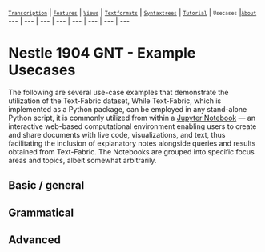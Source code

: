 <a name="start"></a>
[<small>`Transcription`</small>](../transcription.md#start) | [<small>`Features`</small>](../features.md#start) | [<small>`Views`</small>](../views.md#start) | [<small>`Textformats`</small>](../docs/textformats.md#start) | [<small>`Syntaxtrees`</small>](../syntaxtrees.md#start) | [<small>`Tutorial`</small>](../../tutorial/README.md#start) | <small>`Usecases`</small> |[<small>`About`</small>](../about.md#start)
---  | --- | --- | --- | --- | --- | --- | ---

# Nestle 1904 GNT - Example Usecases

The following are several use-case examples that demonstrate the utilization of the Text-Fabric dataset, While Text-Fabric, which is implemented as a Python package, can be employed in any stand-alone Python script, it is commonly utilized from within a [Jupyter Notebook](https://jupyter.org) — an interactive web-based computational environment enabling users to create and share documents with live code, visualizations, and text, thus facilitating the inclusion of explanatory notes alongside queries and results obtained from Text-Fabric. The Notebooks are grouped into specific focus areas and topics, albeit somewhat arbitrarily.

## Basic / general

## Grammatical

## Advanced
